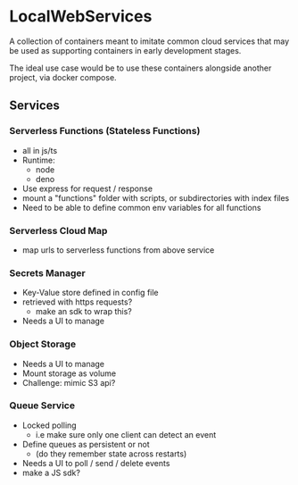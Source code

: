 # LocalWebServices
A collection of containers meant to imitate common cloud services that may be used as supporting containers in early development stages.

The ideal use case would be to use these containers alongside another project, via docker compose.
## Services
### Serverless Functions (Stateless Functions)
* all in js/ts
* Runtime:
  * node
  * deno
* Use express for request / response
* mount a "functions" folder with scripts, or subdirectories with index files
* Need to be able to define common env variables for all functions

### Serverless Cloud Map
* map urls to serverless functions from above service

### Secrets Manager
* Key-Value store defined in config file
* retrieved with https requests?
  * make an sdk to wrap this?
* Needs a UI to manage

### Object Storage
* Needs a UI to manage
* Mount storage as volume
* Challenge: mimic S3 api?

### Queue Service
* Locked polling 
  * i.e make sure only one client can detect an event
* Define queues as persistent or not
  * (do they remember state across restarts)
* Needs a UI to poll / send / delete events
* make a JS sdk?
